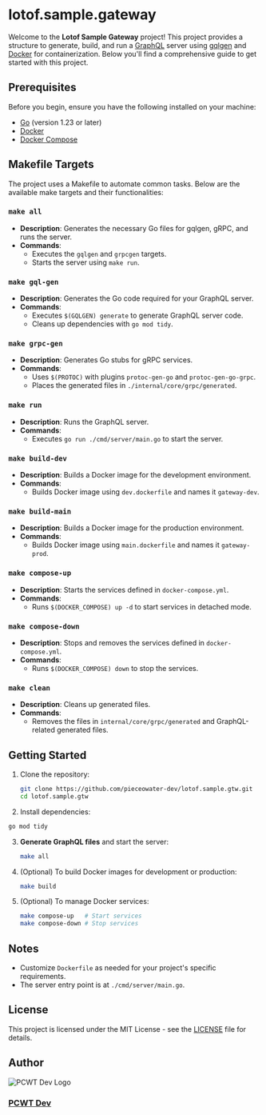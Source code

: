 # lotof.sample.gateway

Welcome to the **Lotof Sample Gateway** project! This project provides a structure to generate, build, and run a [GraphQL](https://graphql.org/) server using [gqlgen](https://github.com/99designs/gqlgen) and [Docker](https://www.docker.com/) for containerization. Below you'll find a comprehensive guide to get started with this project.

## Prerequisites

Before you begin, ensure you have the following installed on your machine:

- [Go](https://golang.org/doc/install) (version 1.23 or later)
- [Docker](https://docs.docker.com/get-docker/)
- [Docker Compose](https://docs.docker.com/compose/install/)

## Makefile Targets

The project uses a Makefile to automate common tasks. Below are the available make targets and their functionalities:

### `make all`

- **Description**: Generates the necessary Go files for gqlgen, gRPC, and runs the server.
- **Commands**:
    - Executes the `gqlgen` and `grpcgen` targets.
    - Starts the server using `make run`.

### `make gql-gen`

- **Description**: Generates the Go code required for your GraphQL server.
- **Commands**:
    - Executes `$(GQLGEN) generate` to generate GraphQL server code.
    - Cleans up dependencies with `go mod tidy`.

### `make grpc-gen`

- **Description**: Generates Go stubs for gRPC services.
- **Commands**:
    - Uses `$(PROTOC)` with plugins `protoc-gen-go` and `protoc-gen-go-grpc`.
    - Places the generated files in `./internal/core/grpc/generated`.

### `make run`

- **Description**: Runs the GraphQL server.
- **Commands**:
    - Executes `go run ./cmd/server/main.go` to start the server.

### `make build-dev`

- **Description**: Builds a Docker image for the development environment.
- **Commands**:
    - Builds Docker image using `dev.dockerfile` and names it `gateway-dev`.

### `make build-main`

- **Description**: Builds a Docker image for the production environment.
- **Commands**:
    - Builds Docker image using `main.dockerfile` and names it `gateway-prod`.

### `make compose-up`

- **Description**: Starts the services defined in `docker-compose.yml`.
- **Commands**:
    - Runs `$(DOCKER_COMPOSE) up -d` to start services in detached mode.

### `make compose-down`

- **Description**: Stops and removes the services defined in `docker-compose.yml`.
- **Commands**:
    - Runs `$(DOCKER_COMPOSE) down` to stop the services.

### `make clean`

- **Description**: Cleans up generated files.
- **Commands**:
    - Removes the files in `internal/core/grpc/generated` and GraphQL-related generated files.

## Getting Started

1. Clone the repository:

   ```bash
   git clone https://github.com/pieceowater-dev/lotof.sample.gtw.git
   cd lotof.sample.gtw
   ```

2.	Install dependencies:

   ```bash
   go mod tidy
   ```

3. **Generate GraphQL files** and start the server:

   ```bash
   make all
   ```

4. (Optional) To build Docker images for development or production:

   ```bash
   make build
   ```

5.	(Optional) To manage Docker services:

      ```bash
      make compose-up   # Start services
      make compose-down # Stop services
      ```

## Notes

- Customize `Dockerfile` as needed for your project's specific requirements.
- The server entry point is at `./cmd/server/main.go`.

## License
This project is licensed under the MIT License - see the [LICENSE](LICENSE) file for details.

## Author
![PCWT Dev Logo](https://avatars.githubusercontent.com/u/168465239?s=50)
### [PCWT Dev](https://github.com/pieceowater-dev)